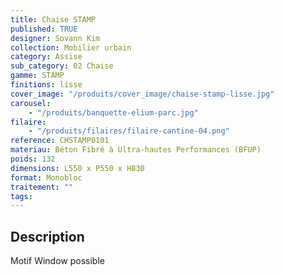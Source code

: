 ```yaml
---
title: Chaise STAMP
published: TRUE
designer: Sovann Kim
collection: Mobilier urbain
category: Assise
sub_category: 02 Chaise
gamme: STAMP
finitions: lisse
cover_image: "/produits/cover_image/chaise-stamp-lisse.jpg"
carousel:
    - "/produits/banquette-elium-parc.jpg"
filaire:
    - "/produits/filaires/filaire-cantine-04.png"
reference: CHSTAMP0101
materiau: Béton Fibré à Ultra-hautes Performances (BFUP)
poids: 132
dimensions: L550 x P550 x H830
format: Monobloc
traitement: ""
tags:
---
```


## Description

Motif Window possible
